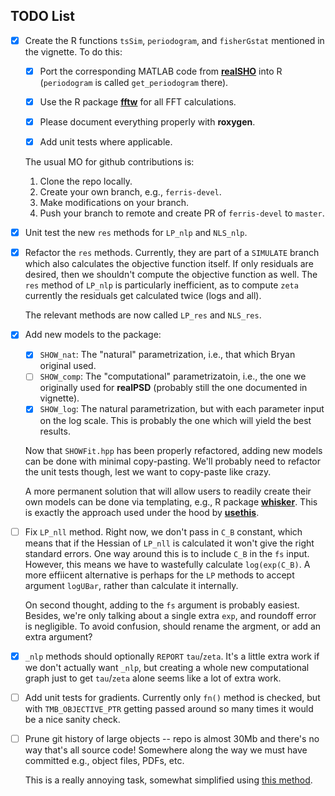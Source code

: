 ## TODO List

- [x] Create the R functions `tsSim`, `periodogram`, and `fisherGstat` mentioned in the vignette.  To do this:

    - [x] Port the corresponding MATLAB code from [**realSHO**](https://github.com/mlysy/realSHO) into R (`periodogram` is called `get_periodogram` there).
	
	- [x] Use the R package [**fftw**](https://CRAN.R-project.org/package=fftw) for all FFT calculations.
	
	- [x] Please document everything properly with **roxygen**.
	
	- [x] Add unit tests where applicable.
	
	The usual MO for github contributions is:
	
    1. Clone the repo locally.
    2. Create your own branch, e.g., `ferris-devel`.
    3. Make modifications on your branch.
    4. Push your branch to remote and create PR of `ferris-devel` to `master`.
	
- [x] Unit test the new `res` methods for `LP_nlp` and `NLS_nlp`.

- [x] Refactor the `res` methods.  Currently, they are part of a `SIMULATE` branch which also calculates the objective function itself.  If only residuals are desired, then we shouldn't compute the objective function as well.  The `res` method of `LP_nlp` is particularly inefficient, as to compute `zeta` currently the residuals get calculated twice (logs and all).

    The relevant methods are now called `LP_res` and `NLS_res`.

- [x] Add new models to the package:

	- [x] `SHOW_nat`: The "natural" parametrization, i.e., that which Bryan original used.
	- [ ] `SHOW_comp`: The "computational" parametrizatoin, i.e., the one we originally used for **realPSD** (probably still the one documented in vignette).
	- [x] `SHOW_log`: The natural parametrization, but with each parameter input on the log scale.  This is probably the one which will yield the best results.

	Now that `SHOWFit.hpp` has been properly refactored, adding new models can be done with minimal copy-pasting.  We'll probably need to refactor the unit tests though, lest we want to copy-paste like crazy.

	A more permanent solution that will allow users to readily create their own models can be done via templating, e.g., R package  [**whisker**](https://CRAN.R-project.org/package=whisker).  This is exactly the approach used under the hood by [**usethis**](https://CRAN.R-project.org/package=usethis).
	
- [ ] Fix `LP_nll` method.  Right now, we don't pass in `C_B` constant, which means that if the Hessian of `LP_nll` is calculated it won't give the right standard errors.  One way around this is to include `C_B` in the `fs` input.  However, this means we have to wastefully calculate `log(exp(C_B)`.  A more effiicent alternative is perhaps for the `LP` methods to accept argument `logUBar`, rather than calculate it internally.

	On second thought, adding to the `fs` argument is probably easiest.  Besides, we're only talking about a single extra `exp`, and roundoff error is negligible.  To avoid confusion, should rename the argment, or add an extra argument?
	
- [x] `_nlp` methods should optionally `REPORT` `tau`/`zeta`.  It's a little extra work if we don't actually want `_nlp`, but creating a whole new computational graph just to get `tau`/`zeta` alone seems like a lot of extra work.

- [ ] Add unit tests for gradients.  Currently only `fn()` method is checked, but with `TMB_OBJECTIVE_PTR` getting passed around so many times it would be a nice sanity check.

- [ ] Prune git history of large objects -- repo is almost 30Mb and there's no way that's all source code!  Somewhere along the way we must have committed e.g., object files, PDFs, etc.

	This is a really annoying task, somewhat simplified using [this method](https://rtyley.github.io/bfg-repo-cleaner/).


